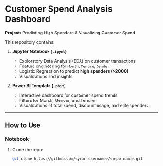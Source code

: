 # Customer Spend Analysis Dashboard

**Project:** Predicting High Spenders & Visualizing Customer Spend  

This repository contains:  

1. **Jupyter Notebook (`.ipynb`)**  
   - Exploratory Data Analysis (EDA) on customer transactions  
   - Feature engineering for `Month`, `Tenure`, `Gender`  
   - Logistic Regression to predict **high spenders (>2000)**  
   - Visualizations and insights  

2. **Power BI Template (`.pbit`)**  
   - Interactive dashboard for customer spend trends  
   - Filters for Month, Gender, and Tenure  
   - Visualizations of total spend, discount usage, and elite spenders  

---

## How to Use

### Notebook
1. Clone the repo:  
   ```bash
   git clone https://github.com/<your-username>/<repo-name>.git

